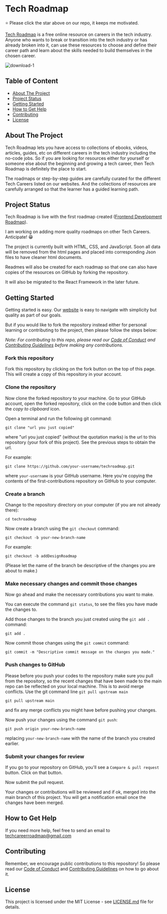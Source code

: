 # Tech Roadmap

⭐ Please click the star above on our repo, it keeps me motivated.

[Tech Roadmap](https://techroadmap.netlify.app) is a free online resource on careers in the tech industry. 
Anyone who wants to break or transition into the tech industry or has already broken into it, 
can use these resources to choose and define their career path and learn about the skills needed to build themselves in the chosen career.

<img src="https://i.ibb.co/KVJWT3L/download-1.jpg" alt="download-1" border="0">

## Table of Content
- [About The Project](#about-the-project)
- [Project Status](#project-status)
- [Getting Started](#getting-started)
- [How to Get Help](#how-to-get-help)
- [Contributing](#contributing)
- [License](#license)

## About The Project
Tech Roadmap lets you have access to collections of ebooks, videos, articles, guides, etc on different careers in the tech industry including the no-code jobs. 
So if you are looking for resources either for yourself or someone else about the beginning and growing a tech career, then Tech Roadmap is definitely the place to start.

The roadmaps or step-by-step guides are carefully curated for the different Tech Careers listed on our websites. And the collections of resources are carefully arranged so that the learner has a guided learning path.

<!-- You can read more about what inspired Tech Roadmap in my [article](https://blog.timonwa.com/tech-roadmap-everything-you-need-to-help-you-choose-and-learn-a-career-in-tech). -->

## Project Status
Tech Roadmap is live with the first roadmap created ([Frontend Development Roadmap](https://techroadmap.netlify.app/html/careers/frontend.html)).

I am working on adding more quality roadmaps on other Tech Careers. Anticipate! 😁

The project is currently built with HTML, CSS, and JavaScript. Soon all data will be removed from the html pages and placed into corresponding Json files to have cleaner html documents.

Readmes will also be created for each roadmap so that one can also have copies of the resources on GitHub by forking the repository.
 
It will also be migrated to the React Framework in the later future.

## Getting Started
Getting started is easy. Our [website](https://techroadmap.netlify.app) is easy to navigate with simplicity but quality as part of our goals.

But if you would like to fork the repository instead either for personal learning or contributing to the project, then please follow the steps below:

*Note: For contributing to this repo, please read our [Code of Conduct](https://github.com/Timonwa/techroadmap/blob/main/CODE_OF_CONDUCT.md) and [Contributing Guidelines](https://github.com/Timonwa/techroadmap/blob/main/CONTRIBUTING.md) before making any contributions.* 

### Fork this repository

Fork this repository by clicking on the fork button on the top of this page.
This will create a copy of this repository in your account.

### Clone the repository

Now clone the forked repository to your machine. Go to your GitHub account, open the forked repository, click on the code button and then click the _copy to clipboard_ icon.

Open a terminal and run the following git command:

```
git clone "url you just copied"
```

where "url you just copied" (without the quotation marks) is the url to this repository (your fork of this project). See the previous steps to obtain the url.

For example:

```
git clone https://github.com/your-username/techroadmap.git
```

where `your-username` is your GitHub username. Here you're copying the contents of the first-contributions repository on GitHub to your computer.

### Create a branch

Change to the repository directory on your computer (if you are not already there):

```
cd techroadmap
```

Now create a branch using the `git checkout` command:

```
git checkout -b your-new-branch-name
```

For example:

```
git checkout -b addDesignRoadmap
```

(Please let the name of the branch be descriptive of the changes you are about to make.)

### Make necessary changes and commit those changes

Now go ahead and make the necessary contributions you want to make.

You can execute the command `git status`, to see the files you have made the changes to.

Add those changes to the branch you just created using the `git add .` command:

```
git add .
```

Now commit those changes using the `git commit` command:

```
git commit -m "Descriptive commit message on the changes you made."
```

### Push changes to GitHub

Please before you push your codes to the repository make sure you pull from the repository, so the recent changes that have been made to the main repo can be reflected on your local machine. This is to avoid merge conflicts. Use the git command line `git pull upstream main`

```
git pull upstream main
```

and fix any merge conflicts you might have before pushing your changes.

Now push your changes using the command `git push`:

```
git push origin your-new-branch-name
```

replacing `your-new-branch-name` with the name of the branch you created earlier.

### Submit your changes for review

If you go to your repository on GitHub, you'll see a `Compare & pull request` button. Click on that button.

Now submit the pull request.

Your changes or contributions will be reviewed and if ok, merged into the main branch of this project. You will get a notification email once the changes have been merged.

## How to Get Help
If you need more help, feel free to send an email to <a href="mailto:techcareerroadmap@gmail.com">techcareerroadmap@gmail.com</a>

## Contributing
Remember, we encourage public contributions to this repository! So please read our [Code of Conduct](https://github.com/Timonwa/techroadmap/blob/main/CODE_OF_CONDUCT.md) and [Contributing Guidelines](https://github.com/Timonwa/techroadmap/blob/main/CONTRIBUTING.md) on how to go about it.

## License

This project is licensed under the MIT License - see [LICENSE.md](https://github.com/Timonwa/techroadmap/blob/main/LICENSE) file for details.

<!-- ## Authors
Timonwa 
Also see the list of contributors who participated in this project. -->
